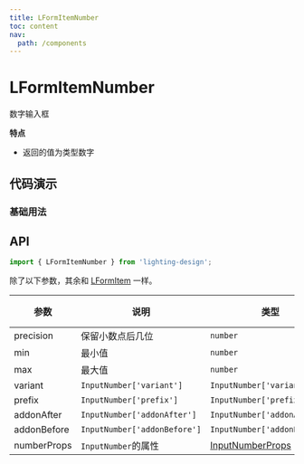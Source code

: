 ```yaml
---
title: LFormItemNumber
toc: content
nav:
  path: /components
---
```


# LFormItemNumber

数字输入框

**特点**

- 返回的值为类型数字

## 代码演示

### 基础用法

<code src='./demos/demo.tsx'></code>

## API

```ts
import { LFormItemNumber } from 'lighting-design';
```

除了以下参数，其余和 [LFormItem](/components/form-item#api) 一样。

| 参数        | 说明                         | 类型                                                                   | 默认值  |
| ----------- | ---------------------------- | ---------------------------------------------------------------------- | ------- |
| precision   | 保留小数点后几位             | `number`                                                               | `-`     |
| min         | 最小值                       | `number`                                                               | `0`     |
| max         | 最大值                       | `number`                                                               | `99999` |
| variant     | `InputNumber['variant']`     | `InputNumber['variant']`                                               | `-`     |
| prefix      | `InputNumber['prefix']`      | `InputNumber['prefix']`                                                | `-`     |
| addonAfter  | `InputNumber['addonAfter']`  | `InputNumber['addonAfter']`                                            | `-`     |
| addonBefore | `InputNumber['addonBefore']` | `InputNumber['addonBefore']`                                           | `-`     |
| numberProps | `InputNumber`的属性          | [InputNumberProps](https://ant.design/components/input-number-cn/#api) | `-`     |
